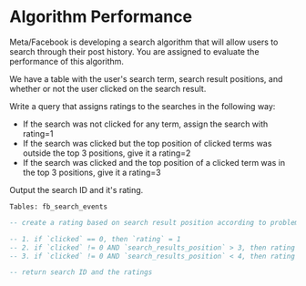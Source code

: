 # Algorithm Performance

Meta/Facebook is developing a search algorithm that will allow users to search through their post history. You are assigned to evaluate the performance of this algorithm.


We have a table with the user's search term, search result positions, and whether or not the user clicked on the search result.


Write a query that assigns ratings to the searches in the following way:
- If the search was not clicked for any term, assign the search with rating=1
- If the search was clicked but the top position of clicked terms was outside the top 3 positions, give it a rating=2
- If the search was clicked and the top position of a clicked term was in the top 3 positions, give it a rating=3


Output the search ID and it's rating.

```
Tables: fb_search_events
```

```sql
-- create a rating based on search result position according to problem statement

-- 1. if `clicked` == 0, then `rating` = 1
-- 2. if `clicked` != 0 AND `search_results_position` > 3, then rating = 2
-- 3. if `clicked` != 0 AND `search_results_position` < 4, then rating = 3

-- return search ID and the ratings
```
